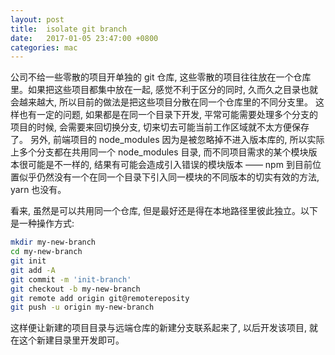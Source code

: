 ```yaml
---
layout: post
title:  isolate git branch
date:   2017-01-05 23:47:00 +0800
categories: mac
---
```


公司不给一些零散的项目开单独的 git 仓库, 这些零散的项目往往放在一个仓库里。如果把这些项目都集中放在一起, 感觉不利于区分的同时, 久而久之目录也就会越来越大, 所以目前的做法是把这些项目分散在同一个仓库里的不同分支里。
这样也有一定的问题, 如果都是在同一个目录下开发, 平常可能需要处理多个分支的项目的时候, 会需要来回切换分支, 切来切去可能当前工作区域就不太方便保存了。
另外, 前端项目的 node_modules 因为是被忽略掉不进入版本库的, 所以实际上多个分支都在共用同一个 node_modules 目录, 而不同项目需求的某个模块版本很可能是不一样的, 结果有可能会造成引入错误的模块版本 —— npm 到目前位置似乎仍然没有一个在同一个目录下引入同一模块的不同版本的切实有效的方法, yarn 也没有。

看来, 虽然是可以共用同一个仓库, 但是最好还是得在本地路径里彼此独立。以下是一种操作方式:

```bash
mkdir my-new-branch
cd my-new-branch
git init
git add -A
git commit -m 'init-branch'
git checkout -b my-new-branch
git remote add origin git@remotereposity
git push -u origin my-new-branch
```

这样便让新建的项目目录与远端仓库的新建分支联系起来了, 以后开发该项目, 就在这个新建目录里开发即可。